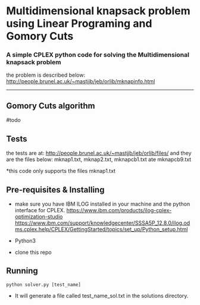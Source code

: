 # Multidimensional knapsack problem using Linear Programing and Gomory Cuts
### A simple CPLEX python code for solving the Multidimensional knapsack problem
the problem is described below:
http://people.brunel.ac.uk/~mastjjb/jeb/orlib/mknapinfo.html
_____________________________________________________
## Gomory Cuts algorithm
#todo
## Tests
the tests are at: 
http://people.brunel.ac.uk/~mastjjb/jeb/orlib/files/
and they are the files below: 
mknap1.txt, mknap2.txt, mknapcb1.txt ate mknapcb9.txt

*this code only supports the files mknap1.txt

## Pre-requisites & Installing
- make sure you have IBM ILOG installed in your machine and the python interface for CPLEX.
https://www.ibm.com/products/ilog-cplex-optimization-studio
https://www.ibm.com/support/knowledgecenter/SSSA5P_12.8.0/ilog.odms.cplex.help/CPLEX/GettingStarted/topics/set_up/Python_setup.html

- Python3
- clone this repo
## Running
```python solver.py [test_name]```

- It will generate a file called test_name_sol.txt in the solutions directory.




 
